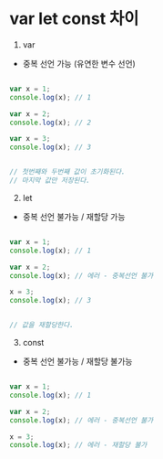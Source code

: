 # var let const 차이

1. var
- 중복 선언 가능 (유연한 변수 선언)

```javascript

var x = 1;
console.log(x); // 1

var x = 2;
console.log(x); // 2

var x = 3;
console.log(x); // 3


// 첫번째와 두번째 값이 초기화된다.
// 마지막 값만 저장된다.
```


2. let
- 중복 선언 불가능 / 재할당 가능

```javascript

var x = 1;
console.log(x); // 1

var x = 2;
console.log(x); // 에러 - 중복선언 불가

x = 3;
console.log(x); // 3


// 값을 재할당한다.
```


3. const
- 중복 선언 불가능 / 재할당 불가능

```javascript

var x = 1;
console.log(x); // 1

var x = 2;
console.log(x); // 에러 - 중복선언 불가

x = 3;
console.log(x); // 에러 - 재할당 불가

```